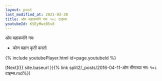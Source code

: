 ```yaml
---
layout: post
last_modified_at: 2021-03-30
title: ओम महाकर्माने नमः १०८ टाइम्स
youtubeId: KSEyMwzB5v8
---
```

 
 
 ओम महाकर्माने नमः  
 
 -  कोण महान कृती करतो 
 
  
 
  
 
 
 
 
 
 


{% include youtubePlayer.html id=page.youtubeId %}
 
[Next]({{ site.baseurl }}{% link  split2/_posts/2016-04-11-ओम भीमाच्या नमः १०८ टाइम्स.md%})
 
